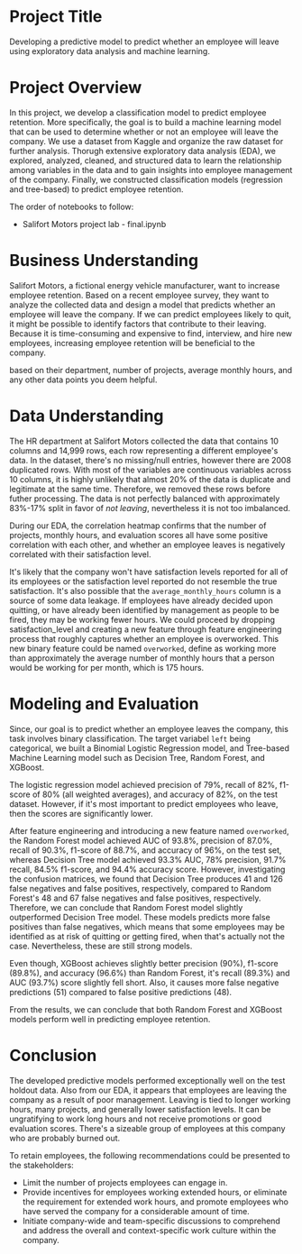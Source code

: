 # Project Title
Developing a predictive model to predict whether an employee will leave using exploratory data analysis and machine learning.

# Project Overview
In this project, we develop a classification model to predict employee retention. More specifically, the goal is to build a machine learning model that can be used to determine  whether or not an employee will leave the company. We use a dataset from Kaggle and organize the raw dataset for further analysis. Thorugh extensive exploratory data analysis (EDA), we explored, analyzed, cleaned, and structured data to learn the relationship among variables in the data and to gain insights into employee management of the company. Finally, we constructed classification models (regression and tree-based) to predict employee retention. 

The order of notebooks to follow:
- Salifort Motors project lab - final.ipynb



# Business Understanding 
Salifort Motors, a fictional energy vehicle manufacturer, want to increase employee retention. Based on a recent employee survey, they want to analyze the collected data and design a model that predicts whether an employee will leave the company. If we can predict employees likely to quit, it might be possible to identify factors that contribute to their leaving. Because it is time-consuming and expensive to find, interview, and hire new employees, increasing employee retention will be beneficial to the company.


based on their department, number of projects, average monthly hours, and any other data points you deem helpful. 


# Data Understanding 
The HR department at Salifort Motors collected the data that contains 10 columns and 14,999 rows, each row representing a different employee's data. In the dataset, there's no missing/null entries, however there are 2008 duplicated rows. With most of the variables are continuous variables across 10 columns, it is highly unlikely that almost 20% of the data is duplicate and legitimate at the same time. Therefore, we removed these rows before futher processing. The data is not perfectly balanced with approximately 83%-17% split in favor of *not leaving*, nevertheless it is not too imbalanced.

During our EDA, the correlation heatmap confirms that the number of projects, monthly hours, and evaluation scores all have some positive correlation with each other, and whether an employee leaves is negatively correlated with their satisfaction level.

It's likely that the company won't have satisfaction levels reported for all of its employees or the satisfaction level reported do not resemble the true satisfaction. It's also possible that the `average_monthly_hours` column is a source of some data leakage. If employees have already decided upon quitting, or have already been identified by management as people to be fired, they may be working fewer hours. We could proceed by dropping satisfaction_level and creating a new feature through feature engineering process that roughly captures whether an employee is overworked. This new binary feature could be named `overworked`, define as working more than approximately the average number of monthly hours that a person would be working for per month, which is 175 hours.



# Modeling and Evaluation 

Since, our goal is to predict whether an employee leaves the company, this task involves binary classification. The target variabel `left` being categorical, we built a Binomial Logistic Regression model, and Tree-based Machine Learning model such as  Decision Tree, Random Forest, and XGBoost.

The logistic regression model achieved precision of 79%, recall of 82%, f1-score of 80% (all weighted averages), and accuracy of 82%, on the test dataset. However, if it's most important to predict employees who leave, then the scores are significantly lower.

After feature engineering and introducing a new feature named `overworked`, the Random Forest model achieved AUC of 93.8%, precision of 87.0%, recall of 90.3%, f1-score of 88.7%, and accuracy of 96%, on the test set, whereas Decision Tree model achieved 93.3% AUC, 78% precision, 91.7% recall, 84.5% f1-score, and 94.4% accuracy score. However, investigating the confusion matrices, we found that Decision Tree produces 41 and 126 false negatives and false positives, respectively, compared to Random Forest's 48 and 67 false negatives and false positives, respectively. Therefore, we can conclude that Random Forest model slightly outperformed Decision Tree model.
These models predicts more false positives than false negatives, which means that some employees may be identified as at risk of quitting or getting fired, when that's actually not the case. Nevertheless, these are still strong models.

Even though, XGBoost achieves slightly better precision (90%), f1-score (89.8%), and accuracy (96.6%) than Random Forest, it's recall (89.3%) and AUC (93.7%) score slightly fell short. Also, it causes more false negative predictions (51) compared to false positive predictions (48).

From the results, we can conclude that both Random Forest and XGBoost models perform well in predicting employee retention.  


# Conclusion

The developed predictive models performed exceptionally well on the test holdout data. Also from our EDA, it appears that employees are leaving the company as a result of poor management. Leaving is tied to longer working hours, many projects, and generally lower satisfaction levels. It can be ungratifying to work long hours and not receive promotions or good evaluation scores. There's a sizeable group of employees at this company who are probably burned out. 

To retain employees, the following recommendations could be presented to the stakeholders:
- Limit the number of projects employees can engage in.
- Provide incentives for employees working extended hours, or eliminate the requirement for extended work hours, and promote employees who have served the company for a considerable amount of time.
- Initiate company-wide and team-specific discussions to comprehend and address the overall and context-specific work culture within the company.